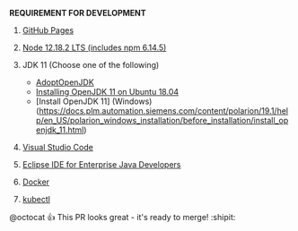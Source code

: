 **REQUIREMENT FOR DEVELOPMENT**

1. [GitHub Pages](https://pages.github.com/)
2.  [Node 12.18.2 LTS (includes npm 6.14.5)](https://nodejs.org/en/download/)
3. JDK 11 (Choose one of the following)
    - [AdoptOpenJDK]( https://adoptopenjdk.net/installation.html)
    - [Installing OpenJDK 11 on Ubuntu 18.04](https://dzone.com/articles/installing-openjdk-11-on-ubuntu-1804-for-real)
    - [Install OpenJDK 11]
    (Windows)(https://docs.plm.automation.siemens.com/content/polarion/19.1/help/en_US/polarion_windows_installation/before_installation/install_openjdk_11.html)
    
4. [Visual Studio Code](https://code.visualstudio.com/)
5. [Eclipse IDE for Enterprise Java Developers](https://www.eclipse.org/downloads/packages/release/2020-06/r/eclipse-ide-enterprise-java-developers)
6. [Docker](https://docs.docker.com/engine/install/)
7. [kubectl](https://kubernetes.io/docs/tasks/tools/install-kubectl/)

@octocat :+1: This PR looks great - it's ready to merge! :shipit:
